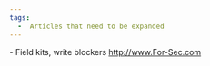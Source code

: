 ```yaml
---
tags:
  -  Articles that need to be expanded
---
```

\- Field kits, write blockers <http://www.For-Sec.com>

